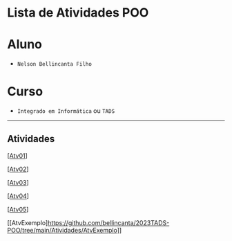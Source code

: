 # Lista de Atividades POO

# Aluno
* `Nelson Bellincanta Filho` 

# Curso
* `Integrado em Informática` ou `TADS`

<hr>

## Atividades 

[[Atv01](https://github.com/bellincanta/2023TADS-POO/tree/main/Atividades/Atv01)]

[[Atv02](https://github.com/bellincanta/2023TADS-POO/tree/main/Atividades/Atv02)]

[[Atv03](https://github.com/bellincanta/2023TADS-POO/tree/main/Atividades/Atv03)]

[[Atv04](https://github.com/bellincanta/2023TADS-POO/tree/main/Atividades/Atv04)]

[[Atv05](https://github.com/bellincanta/2023TADS-POO/tree/main/Atividades/Atv05)]

[[AtvExemplo]https://github.com/bellincanta/2023TADS-POO/tree/main/Atividades/AtvExemplo]]



